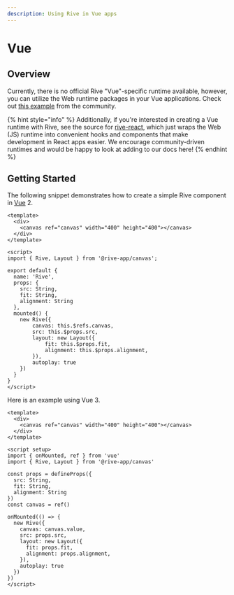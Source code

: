```yaml
---
description: Using Rive in Vue apps
---
```


# Vue

## Overview

Currently, there is no official Rive "Vue"-specific runtime available, however, you can utilize the Web runtime packages in your Vue applications. Check out [this example](https://github.com/Coded-Clouds/Rive\_Vue\_ExampleApp) from the community.

{% hint style="info" %}
Additionally, if you're interested in creating a Vue runtime with Rive, see the source for [rive-react](https://github.com/rive-app/rive-react), which just wraps the Web (JS) runtime into convenient hooks and components that make development in React apps easier. We encourage community-driven runtimes and would be happy to look at adding to our docs here!
{% endhint %}

## Getting Started

The following snippet demonstrates how to create a simple Rive component in [Vue](https://vuejs.org) 2.

```markup
<template>
  <div>
    <canvas ref="canvas" width="400" height="400"></canvas>
  </div>
</template>

<script>
import { Rive, Layout } from '@rive-app/canvas';

export default {
  name: 'Rive',
  props: {
    src: String,
    fit: String,
    alignment: String
  },
  mounted() {
    new Rive({
        canvas: this.$refs.canvas,
        src: this.$props.src,
        layout: new Layout({
            fit: this.$props.fit,
            alignment: this.$props.alignment,
        }),
        autoplay: true
    })
  }
}
</script>
```

Here is an example using Vue 3.

```vue
<template>
  <div>
    <canvas ref="canvas" width="400" height="400"></canvas>
  </div>
</template>

<script setup>
import { onMounted, ref } from 'vue'
import { Rive, Layout } from '@rive-app/canvas'

const props = defineProps({
  src: String,
  fit: String,
  alignment: String
})
const canvas = ref()

onMounted(() => {
  new Rive({
    canvas: canvas.value,
    src: props.src,
    layout: new Layout({
      fit: props.fit,
      alignment: props.alignment,
    }),
    autoplay: true
  })
})
</script>
```
